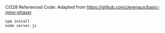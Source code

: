CI328 Referenced Code: Adapted from https://github.com/Jerenaux/basic-mmo-phaser

```
npm install
node server.js
```